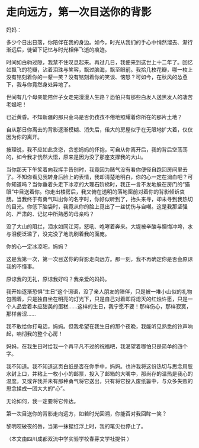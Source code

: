 # 走向远方，第一次目送你的背影

妈妈： 

多少个日出日落，你陪伴在我的身边。如今，时光从我们的手心中悄然溜去、渐行渐远后，徒留下记忆与时光相伴飞逝的痕迹。 

时间如白驹过隙，我禁不住叹息起来。再过几日，我便来到这世上十二年了。回忆如飘飞的花瓣，沾着泪珠与笑容，飘过脑海，飘至眼前。我拾几枚花瓣，哪一枚上没有铭刻着你的一颦一笑？没有铭刻着你的笑谈、恼怒？可如今，在秋风的怂恿下，我与你竟然身处异地了。 

世间有几个母亲能陪伴子女走完漫漫人生路？恐怕只有那些白发人送黑发人的凄苦老媪吧！ 

已近黄昏。不知新疆的那只金乌是否仍孜孜不倦地照耀着你所在的那片土地？ 

自从那日你离去的背影逐渐模糊、消失后，偌大的房屋似乎在无限地扩大着，仅仅因为你的离开。 

按理说，我不应如此贪恋，贪恋妈妈的怀抱，可自从你离开后，我的背后空荡荡的，如今我才恍然大悟，原来是因为没了那座支撑我的大山。 

当你那天下午笑着向我挥手告别时，我竟因为赌气没有看你便径自跑回房间里去了。不知你看见我转身后脸上的表情，我却清楚地明白，你的心一定在淌血吧？可你知道吗？当你垂着头走下冰凉的大理石阶梯时，我正一言不发地躲在房门的“猫眼”中目送着你。你走出楼房后，我又俯在透明的落地窗前对着你的背影倾诉衷肠。当我终于有勇气叫出你的名字时，你好似听到了，抬头来寻，却未寻到我热切的目光。你低下脑袋时，我竟从你的脸上觅出了一丝忧伤与自嘲。这是我那坚强的、严肃的、记忆中所熟悉的母亲吗？ 

没了大山的阻拦，泪水如同江河，怒吼、咆哮着奔来。大堤被辛酸与懊悔冲垮，水与泪便泛滥了，没完没了地洗刷着我的面庞。 

你的心一定冰凉吧，妈妈？ 

这是我第一次，第一次目送你的背影走向远方。那一刻，我不再确定你是否会原谅我的不懂事。 

原谅我的无礼，原谅我好吗？我亲爱的妈妈。 

我开始逐渐恐惧“生日”这个词语，没了亲人朋友的陪伴，只是被一堆小山似的礼物包围着，只是独自坐在明亮的灯光下，只是自己对着即将熄灭的红烛许愿，只是一个人品尝着本应甜美的蛋糕……这样的生日，我宁愿不要！那样伤心，那样寂寞，那样苦涩…… 

我不敢给你打电话，妈妈。但我希望在我生日的那个夜晚，我能听见熟悉的铃声响起，响彻我的整个心房！ 

妈妈，在我生日时给我一个再平凡不过的祝福吧，我渴望着哪怕只是简单的四个字。 

我不知道。我不知道这页白纸是否在你手中，妈妈。也许我将这份热切与思念用胶水封上口，并粘上一枚小小的邮票，投入了邮箱的大嘴中，那尚存的温热是我心的温度。又或许我并未有那种勇气将它送出，只有将它投入废纸篓中，与众多失败的思念揉成一团大大的“心”。 

无论如何，我一定要将它传达。 

第一次目送你的背影走向远方，如若时光回溯，你能否对我回眸一笑？ 

黎明咬破夜的唇，当第一抹猩红浮上时，我的笔尖也停止了。 

（本文由四川成都双流中学实验学校春芽文学社提供 ）